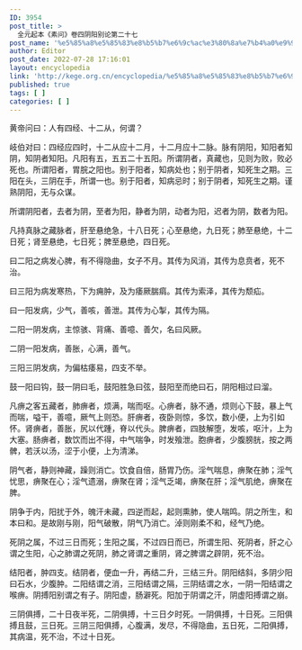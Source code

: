 ```yaml
---
ID: 3954
post_title: >
  全元起本《素问》卷四阴阳别论第二十七
post_name: '%e5%85%a8%e5%85%83%e8%b5%b7%e6%9c%ac%e3%80%8a%e7%b4%a0%e9%97%ae%e3%80%8b%e5%8d%b7%e5%9b%9b%e9%98%b4%e9%98%b3%e5%88%ab%e8%ae%ba%e7%ac%ac%e4%ba%8c%e5%8d%81%e4%b8%83'
author: Editor
post_date: 2022-07-28 17:16:01
layout: encyclopedia
link: 'http://kege.org.cn/encyclopedia/%e5%85%a8%e5%85%83%e8%b5%b7%e6%9c%ac%e3%80%8a%e7%b4%a0%e9%97%ae%e3%80%8b%e5%8d%b7%e5%9b%9b%e9%98%b4%e9%98%b3%e5%88%ab%e8%ae%ba%e7%ac%ac%e4%ba%8c%e5%8d%81%e4%b8%83'
published: true
tags: [ ]
categories: [ ]
---
```

黄帝问曰：人有四经、十二从，何谓？

岐伯对曰：四经应四时，十二从应十二月，十二月应十二脉。脉有阴阳，知阳者知阴，知阴者知阳。凡阳有五，五五二十五阳。所谓阴者，真藏也，见则为败，败必死也。所谓阳者，胃脘之阳也。别于阳者，知病处也；别于阴者，知死生之期。三阳在头，三阴在手，所谓一也。别于阳者，知病忌时；别于阴者，知死生之期。谨熟阴阳，无与众谋。

所谓阴阳者，去者为阴，至者为阳，静者为阴，动者为阳，迟者为阴，数者为阳。

凡持真脉之藏脉者，肝至悬绝急，十八日死；心至悬绝，九日死；肺至悬绝，十二日死；肾至悬绝，七日死；脾至悬绝，四日死。

曰二阳之病发心脾，有不得隐曲，女子不月。其传为风消，其传为息贲者，死不治。

曰三阳为病发寒热，下为痈肿，及为痿厥腨㾓。其传为索泽，其传为颓疝。

曰一阳发病，少气，善咳，善泄。其传为心掣，其传为隔。

二阳一阴发病，主惊骇、背痛、善噫、善欠，名曰风厥。

二阴一阳发病，善胀，心满，善气。

三阳三阴发病，为偏枯痿易，四支不举。

鼓一阳曰钩，鼓一阴曰毛，鼓阳胜急曰弦，鼓阳至而绝曰石，阴阳相过曰溜。

凡痹之客五藏者，肺痹者，烦满，喘而呕。心痹者，脉不通，烦则心下鼓，暴上气而喘，嗌干，善噫，厥气上则恐。肝痹者，夜卧则惊，多饮，数小便，上为引如怀。肾痹者，善胀，尻以代踵，脊以代头。脾痹者，四肢解堕，发咳，呕汁，上为大塞。肠痹者，数饮而出不得，中气喘争，时发飱泄。胞痹者，少腹膀胱，按之两髀，若沃以汤，涩于小便，上为清涕。

阴气者，静则神藏，躁则消亡。饮食自倍，肠胃乃伤。淫气喘息，痹聚在肺；淫气忧思，痹聚在心；淫气遗溺，痹聚在肾；淫气乏竭，痹聚在肝；淫气肌绝，痹聚在脾。

阴争于内，阳扰于外，魄汗未藏，四逆而起，起则熏肺，使人喘鸣。阴之所生，和本曰和。是故刚与刚，阳气破散，阴气乃消亡。淖则刚柔不和，经气乃绝。

死阴之属，不过三日而死；生阳之属，不过四日而已，所谓生阳、死阴者，肝之心谓之生阳，心之肺谓之死阴，肺之肾谓之重阴，肾之脾谓之辟阴，死不治。

结阳者，肿四支。结阴者，便血一升，再结二升，三结三升。阴阳结斜，多阴少阳曰石水，少腹肿。二阳结谓之消，三阳结谓之隔，三阴结谓之水，一阴一阳结谓之喉痹。阴搏阳别谓之有子。阴阳虚，肠澼死。阳加于阴谓之汗，阴虚阳搏谓之崩。

三阴俱搏，二十日夜半死，二阴俱搏，十三日夕时死。一阴俱搏，十日死。三阳俱搏且鼓，三日死。三阴三阳俱搏，心腹满，发尽，不得隐曲，五日死，二阳俱搏，其病温，死不治，不过十日死。